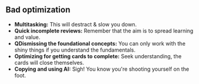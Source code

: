 ## Bad optimization

- **Multitasking:** This will destract & slow you down.
- **Quick incomplete reviews:** Remember that the aim is to spread learning and value.
- **QDismissing the foundational concepts:** You can only work with the shiny things if you understand the fundamentals.
- **Optimizing for getting cards to complete:** Seek understanding, the cards will close themselves.
- **Copying and using AI:** Sigh! You know you're shooting yourself on the foot.
